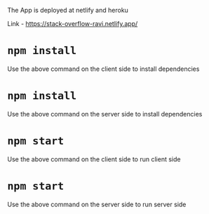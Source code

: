 The App is deployed at netlify and heroku

Link - https://stack-overflow-ravi.netlify.app/

# `npm install`
Use the above command on the client side to install dependencies

# `npm install`
Use the above command on the server side to install dependencies

# `npm start`
Use the above command on the client side to run client side

# `npm start`
Use the above command on the server side to run server side
